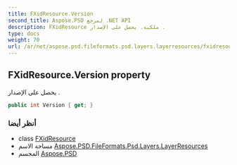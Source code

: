 ```yaml
---
title: FXidResource.Version
second_title: Aspose.PSD لمرجع .NET API
description: FXidResource ملكية. يحصل على الإصدار .
type: docs
weight: 70
url: /ar/net/aspose.psd.fileformats.psd.layers.layerresources/fxidresource/version/
---
```

## FXidResource.Version property

يحصل على الإصدار .

```csharp
public int Version { get; }
```

### أنظر أيضا

* class [FXidResource](../)
* مساحة الاسم [Aspose.PSD.FileFormats.Psd.Layers.LayerResources](../../fxidresource/)
* المجسم [Aspose.PSD](../../../)


